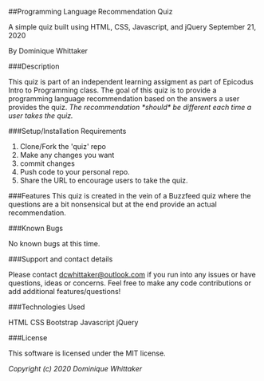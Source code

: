 ##Programming Language Recommendation Quiz

A simple quiz built using HTML, CSS, Javascript, and jQuery 
September 21, 2020

By Dominique Whittaker

###Description

This quiz is part of an independent learning assigment as part of Epicodus Intro to Programming class. The goal of this quiz is to provide a programming language recommendation based on the answers a user provides the quiz. _The recommendation \*should\* be different each time a user takes the quiz._

###Setup/Installation Requirements

1. Clone/Fork the 'quiz' repo
2. Make any changes you want
3. commit changes
4. Push code to your personal repo.
5. Share the URL to encourage users to take the quiz.

###Features
This quiz is created in the vein of a Buzzfeed quiz where the questions are a bit nonsensical but at the end provide an actual recommendation. 

###Known Bugs

No known bugs at this time.

###Support and contact details

Please contact dcwhittaker@outlook.com if you run into any issues or have questions, ideas or concerns. Feel free to make any code contributions or add additional features/questions!

###Technologies Used

HTML
CSS
Bootstrap
Javascript
jQuery

###License

This software is licensed under the MIT license.

_Copyright (c) 2020 Dominique Whittaker_